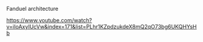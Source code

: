 Fanduel architecture

https://www.youtube.com/watch?v=iIoAxyIUcVw&index=171&list=PLhr1KZpdzukdeX8mQ2qO73bg6UKQHYsHb
